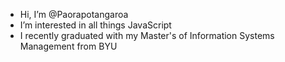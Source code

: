 - Hi, I’m @Paorapotangaroa
- I’m interested in all things JavaScript
- I recently graduated with my Master's of Information Systems Management from BYU


<!---
Paorapotangaroa/Paorapotangaroa is a ✨ special ✨ repository because its `README.md` (this file) appears on your GitHub profile.
You can click the Preview link to take a look at your changes.
--->
